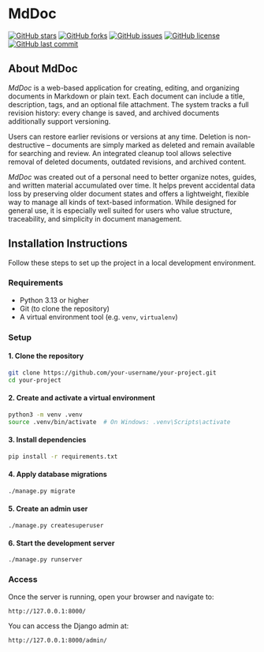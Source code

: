 # MdDoc
[![GitHub stars](https://img.shields.io/github/stars/ByteMedia-AG/mddoc-public.svg?style=social)](https://github.com/ByteMedia-AG/mddoc-public/stargazers)
[![GitHub forks](https://img.shields.io/github/forks/ByteMedia-AG/mddoc-public.svg?style=social)](https://github.com/ByteMedia-AG/mddoc-public/network)
[![GitHub issues](https://img.shields.io/github/issues/ByteMedia-AG/mddoc-public.svg)](https://github.com/ByteMedia-AG/mddoc-public/issues)
[![GitHub license](https://img.shields.io/github/license/ByteMedia-AG/mddoc-public.svg)](https://github.com/ByteMedia-AG/mddoc-public/blob/main/LICENSE)
[![GitHub last commit](https://img.shields.io/github/last-commit/ByteMedia-AG/mddoc-public.svg)](https://github.com/ByteMedia-AG/mddoc-public/commits/main)

## About MdDoc

_MdDoc_ is a web-based application for creating, editing, and organizing documents in Markdown or plain text. Each document can include a title, description, tags, and an optional file attachment. The system tracks a full revision history: every change is saved, and archived documents additionally support versioning.

Users can restore earlier revisions or versions at any time. Deletion is non-destructive – documents are simply marked as deleted and remain available for searching and review. An integrated cleanup tool allows selective removal of deleted documents, outdated revisions, and archived content.

_MdDoc_ was created out of a personal need to better organize notes, guides, and written material accumulated over time. It helps prevent accidental data loss by preserving older document states and offers a lightweight, flexible way to manage all kinds of text-based information. While designed for general use, it is especially well suited for users who value structure, traceability, and simplicity in document management.

## Installation Instructions
Follow these steps to set up the project in a local development environment.
### Requirements
- Python 3.13 or higher
- Git (to clone the repository)
- A virtual environment tool (e.g. `venv`, `virtualenv`)
### Setup
#### 1. Clone the repository
```bash
git clone https://github.com/your-username/your-project.git
cd your-project
```
#### 2. Create and activate a virtual environment
```bash
python3 -m venv .venv
source .venv/bin/activate  # On Windows: .venv\Scripts\activate
```
#### 3. Install dependencies
```bash
pip install -r requirements.txt
```
#### 4. Apply database migrations
```bash
./manage.py migrate
```
#### 5. Create an admin user
```
./manage.py createsuperuser
```
#### 6. Start the development server
```
./manage.py runserver
```
### Access
Once the server is running, open your browser and navigate to:
```
http://127.0.0.1:8000/
```
You can access the Django admin at:
```
http://127.0.0.1:8000/admin/
```